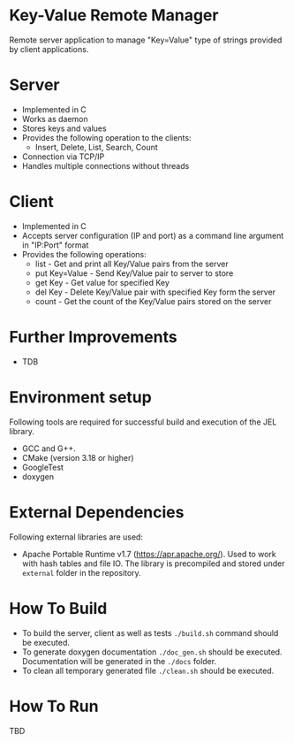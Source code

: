 
# Key-Value Remote Manager
Remote server application to manage "Key=Value" type of strings provided by client applications.

# Server
- Implemented in C
- Works as daemon
- Stores keys and values
- Provides the following operation to the clients:
    - Insert, Delete, List, Search, Count
- Connection via TCP/IP
- Handles multiple connections without threads

# Client
- Implemented in C
- Accepts server configuration (IP and port) as a command line argument in "IP:Port" format
- Provides the following operations:
    - list - Get and print all Key/Value pairs from the server
    - put Key=Value - Send Key/Value pair to server to store
    - get Key - Get value for specified Key
    - del Key - Delete Key/Value pair with specified Key form the server
    - count - Get the count of the Key/Value pairs stored on the server

# Further Improvements

 - TDB

# Environment setup
Following tools are required for successful build and execution of the JEL library.

 - GCC and G++.
 - CMake (version 3.18 or higher)
 - GoogleTest
 - doxygen

# External Dependencies
Following external libraries are used:
 - Apache Portable Runtime v1.7 (https://apr.apache.org/).
Used to work with hash tables and file IO. The library is precompiled and stored under `external` folder in the repository.

# How To Build
 - To build the server, client as well as tests `./build.sh` command should be executed. 
 - To generate doxygen documentation `./doc_gen.sh` should be executed. Documentation will be generated in the `./docs` folder.
 - To clean all temporary generated file `./clean.sh` should be executed.

# How To Run
TBD
